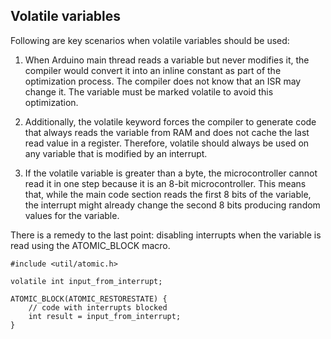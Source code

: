 ## Volatile variables

Following are key scenarios when volatile variables should be used:

1. When Arduino main thread reads a variable but never modifies it, the compiler would convert it into an inline constant as part of the optimization process. The compiler does not know that an ISR may change it. The variable must be marked volatile to avoid this optimization.

2. Additionally, the volatile keyword forces the compiler to generate code that always reads the variable from RAM and does not cache the last read value in a register. Therefore, volatile should always be used on any variable that is modified by an interrupt.

3. If the volatile variable is greater than a byte, the microcontroller cannot read it in one step because it is an 8-bit microcontroller. This means that, while the main code section reads the first 8 bits of the variable, the interrupt might already change the second 8 bits producing random values for the variable.

There is a remedy to the last point: disabling interrupts when the variable is read using the ATOMIC_BLOCK macro.

```
#include <util/atomic.h>

volatile int input_from_interrupt;

ATOMIC_BLOCK(ATOMIC_RESTORESTATE) {
    // code with interrupts blocked
    int result = input_from_interrupt;
}
```

